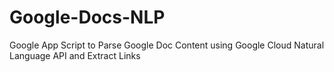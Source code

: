 # Google-Docs-NLP
Google App Script to Parse Google Doc Content using Google Cloud Natural Language API and Extract Links
